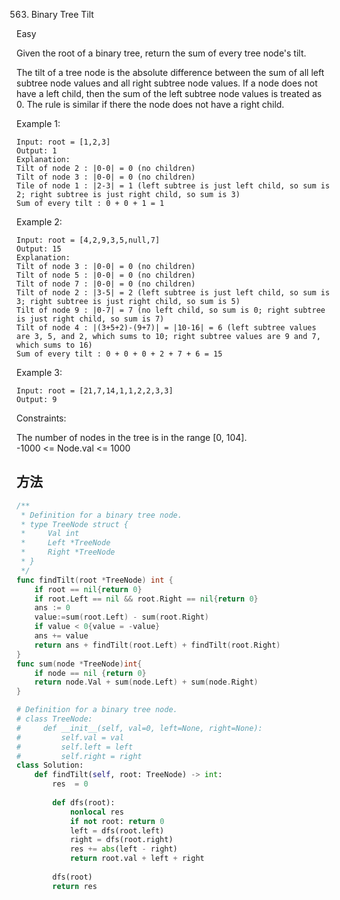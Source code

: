 563. Binary Tree Tilt


Easy


Given the root of a binary tree, return the sum of every tree node's tilt.

The tilt of a tree node is the absolute difference between the sum of all left subtree node values and all right subtree node values. If a node does not have a left child, then the sum of the left subtree node values is treated as 0. The rule is similar if there the node does not have a right child.

 

Example 1:


```
Input: root = [1,2,3]
Output: 1
Explanation: 
Tilt of node 2 : |0-0| = 0 (no children)
Tilt of node 3 : |0-0| = 0 (no children)
Tile of node 1 : |2-3| = 1 (left subtree is just left child, so sum is 2; right subtree is just right child, so sum is 3)
Sum of every tilt : 0 + 0 + 1 = 1
```

Example 2:


```
Input: root = [4,2,9,3,5,null,7]
Output: 15
Explanation: 
Tilt of node 3 : |0-0| = 0 (no children)
Tilt of node 5 : |0-0| = 0 (no children)
Tilt of node 7 : |0-0| = 0 (no children)
Tilt of node 2 : |3-5| = 2 (left subtree is just left child, so sum is 3; right subtree is just right child, so sum is 5)
Tilt of node 9 : |0-7| = 7 (no left child, so sum is 0; right subtree is just right child, so sum is 7)
Tilt of node 4 : |(3+5+2)-(9+7)| = |10-16| = 6 (left subtree values are 3, 5, and 2, which sums to 10; right subtree values are 9 and 7, which sums to 16)
Sum of every tilt : 0 + 0 + 0 + 2 + 7 + 6 = 15
```

Example 3:

```
Input: root = [21,7,14,1,1,2,2,3,3]
Output: 9
```
 

Constraints:

The number of nodes in the tree is in the range [0, 104].   
-1000 <= Node.val <= 1000


## 方法


```go
/**
 * Definition for a binary tree node.
 * type TreeNode struct {
 *     Val int
 *     Left *TreeNode
 *     Right *TreeNode
 * }
 */
func findTilt(root *TreeNode) int {
	if root == nil{return 0}
	if root.Left == nil && root.Right == nil{return 0}
	ans := 0
	value:=sum(root.Left) - sum(root.Right)
	if value < 0{value = -value}
	ans += value
	return ans + findTilt(root.Left) + findTilt(root.Right)
}
func sum(node *TreeNode)int{
	if node == nil {return 0}
	return node.Val + sum(node.Left) + sum(node.Right)
}

```


```python
# Definition for a binary tree node.
# class TreeNode:
#     def __init__(self, val=0, left=None, right=None):
#         self.val = val
#         self.left = left
#         self.right = right
class Solution:
    def findTilt(self, root: TreeNode) -> int:
        res  = 0
        
        def dfs(root):
            nonlocal res 
            if not root: return 0
            left = dfs(root.left)
            right = dfs(root.right)
            res += abs(left - right)
            return root.val + left + right
        
        dfs(root)
        return res
```